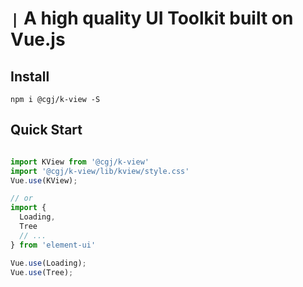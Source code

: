 # `|` A high quality UI Toolkit built on Vue.js


## Install
```shell
npm i @cgj/k-view -S
```

## Quick Start
``` javascript

import KView from '@cgj/k-view'
import '@cgj/k-view/lib/kview/style.css'
Vue.use(KView);

// or
import {
  Loading,
  Tree
  // ...
} from 'element-ui'

Vue.use(Loading);
Vue.use(Tree);
```



